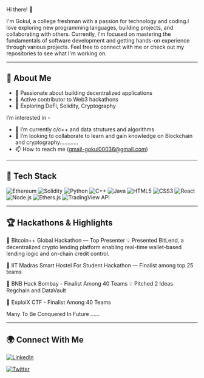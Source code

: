 Hi there! 👋

I'm Gokul, a college freshman with a passion for technology and coding.I love exploring new programming languages, building projects, and collaborating with others. Currently, I'm focused on mastering the fundamentals of software development and getting hands-on experience through various projects. 
Feel free to connect with me or check out my repositories to see what I'm working on. 

---

## 🧾 About Me

- 🔗 Passionate about building decentralized applications
- 🤝 Active contributor to Web3 hackathons
- 🧪 Exploring DeFi, Solidity, Cryptography

I’m interested in -  

- 🌱 I’m currently c/c++ and data strutures and algorithms
- 💞️ I’m looking to collaborate to learn and gain knowledge on Blockchain and cryptography............
- 📫 How to reach me (gmail-gokul00036@gmail.com)
<!---
Gokul-social/Gokul-social is a ✨ special ✨ repository because its `README.md` (this file) appears on your GitHub profile.
You can click the Preview link to take a look at your changes.
--->

---

## 🧰 Tech Stack

![Ethereum](https://img.shields.io/badge/Ethereum-3C3C3D?style=for-the-badge&logo=ethereum&logoColor=white)
![Solidity](https://img.shields.io/badge/Solidity-363636?style=for-the-badge&logo=solidity&logoColor=white)
![Python](https://img.shields.io/badge/Python-3776AB?style=for-the-badge&logo=python&logoColor=white)
![C++](https://img.shields.io/badge/C++-00599C?style=for-the-badge&logo=c%2B%2B&logoColor=white)
![Java](https://img.shields.io/badge/Java-ED8B00?style=for-the-badge&logo=java&logoColor=white)
![HTML5](https://img.shields.io/badge/HTML5-E34F26?style=for-the-badge&logo=html5&logoColor=white)
![CSS3](https://img.shields.io/badge/CSS3-1572B6?style=for-the-badge&logo=css3&logoColor=white)
![React](https://img.shields.io/badge/React-20232a?style=for-the-badge&logo=react&logoColor=61DAFB)
![Node.js](https://img.shields.io/badge/Node.js-339933?style=for-the-badge&logo=nodedotjs&logoColor=white)
![Ethers.js](https://img.shields.io/badge/Ethers.js-3C3C3D?style=for-the-badge&logo=ethereum&logoColor=white)
![TradingView API](https://img.shields.io/badge/TradingView-2294D1?style=for-the-badge&logo=tradingview&logoColor=white)



---

## 🏆 Hackathons & Highlights

🥇 Bitcoin++ Global Hackathon — Top Presenter
💡 Presented BitLend, a decentralized crypto lending platform enabling real-time wallet-based lending logic and on-chain credit control.

🏅 IIT Madras Smart Hostel For Student Hackathon — Finalist among top 25 teams

🏅 BNB Hack Bombay - Finalist Among 40 Teams
💡 Pitched 2 Ideas Regchain and DataVault

🏅 ExploiX CTF - Finalist Among 40 Teams

Many To Be Conquered In Future ......

---

## 🌍 Connect With Me

[![LinkedIn](https://img.shields.io/badge/LinkedIn-blue?style=flat&logo=linkedin&logoColor=white)]([https://www.linkedin.com/in/gokul-v-47878a311/])

[![Twitter](https://img.shields.io/badge/X-black?style=flat&logo=twitter&logoColor=white)]([https://x.com/Gokul_000])
